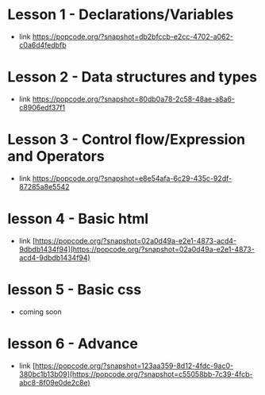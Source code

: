 # Lesson 1 - Declarations/Variables

- link https://popcode.org/?snapshot=db2bfccb-e2cc-4702-a062-c0a6d4fedbfb

# Lesson 2 - Data structures and types
- link https://popcode.org/?snapshot=80db0a78-2c58-48ae-a8a6-c8906edf37f1

# Lesson 3 - Control flow/Expression and Operators
- link https://popcode.org/?snapshot=e8e54afa-6c29-435c-92df-87285a8e5542

# lesson 4 - Basic html
- link [https://popcode.org/?snapshot=02a0d49a-e2e1-4873-acd4-9dbdb1434f94](https://popcode.org/?snapshot=02a0d49a-e2e1-4873-acd4-9dbdb1434f94)

# lesson 5 - Basic css
- coming soon

# lesson 6 - Advance
- link [https://popcode.org/?snapshot=123aa359-8d12-4fdc-9ac0-380bc1b13b09](https://popcode.org/?snapshot=c55058bb-7c39-4fcb-abc8-8f09e0de2c8e)

